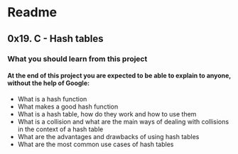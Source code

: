 # Readme
## 0x19. C - Hash tables
### What you should learn from this project
#### At the end of this project you are expected to be able to explain to anyone, without the help of Google:
* What is a hash function
* What makes a good hash function
* What is a hash table, how do they work and how to use them
* What is a collision and what are the main ways of dealing with collisions in the context of a hash table
* What are the advantages and drawbacks of using hash tables
* What are the most common use cases of hash tables
